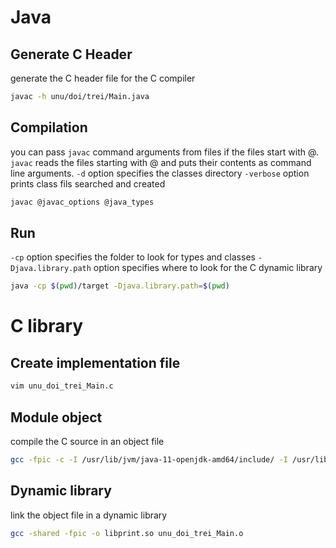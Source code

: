 # Java

## Generate C Header

generate the C header file for the C compiler
```bash
javac -h unu/doi/trei/Main.java
```

## Compilation 

you can pass `javac` command arguments from files if the files start with @. `javac` reads the files starting with @ and puts their contents as command line arguments.
`-d` option specifies the classes directory
`-verbose` option prints class fils searched and created

```bash
javac @javac_options @java_types
```

## Run

`-cp` option specifies the folder to look for types and classes
`-Djava.library.path` option specifies where to look for the C dynamic library

```bash
java -cp $(pwd)/target -Djava.library.path=$(pwd)
```

# C library

## Create implementation file

```bash
vim unu_doi_trei_Main.c
```

## Module object
compile the C source in an object file
```bash
gcc -fpic -c -I /usr/lib/jvm/java-11-openjdk-amd64/include/ -I /usr/lib/jvm/java-11-openjdk-amd64/include/linux unu_doi_trei_Main.c
```

## Dynamic library
link the object file in a dynamic library 
```bash
gcc -shared -fpic -o libprint.so unu_doi_trei_Main.o
```


